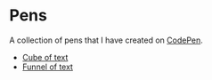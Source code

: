 # Pens
A collection of pens that I have created on [CodePen](https://codepen.io/dmtkpv).

- [Cube of text](https://dmtkpv.github.io/pens/cube-of-text/)
- [Funnel of text](https://dmtkpv.github.io/pens/funnel-of-text/)
